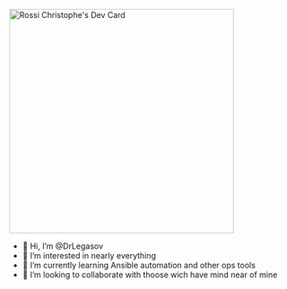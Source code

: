
<a href="https://app.daily.dev/DrLegasov"><img src="https://api.daily.dev/devcards/30255113225a49d4a53ce3d537005680.png?r=q7g" width="400" alt="Rossi Christophe's Dev Card"/></a>

- 👋 Hi, I’m @DrLegasov
- 👀 I’m interested in nearly everything
- 🌱 I’m currently learning Ansible automation and other ops tools
- 💞️ I’m looking to collaborate with thoose wich have mind near of mine


<!---
DrLegasov/DrLegasov is a ✨ special ✨ repository because its `README.md` (this file) appears on your GitHub profile.
You can click the Preview link to take a look at your changes.
--->
